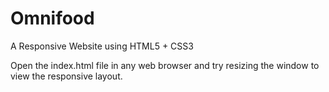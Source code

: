 # Omnifood
A Responsive Website using HTML5 + CSS3


Open the index.html file in any web browser and try resizing the window to view the responsive layout. 
